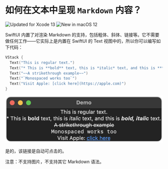 如何在文本中呈现 `Markdown` 内容？
===

![Updated for Xcode 13](https://img.shields.io/static/v1?label=&message=Updated%20for%20Xcode%2013.1&color=blue&logo=Xcode&logoColor=white)
![New in macOS 12](https://img.shields.io/static/v1?label=&message=New%20in%20macOS%2012&color=lightgrey&logo=apple)

SwiftUI 内置了对渲染 Markdown 的支持，包括粗体、斜体、链接等。它不需要做任何工作——它实际上是内置在 SwiftUI 的 Text 视图中的，所以你可以编写如下代码：

```swift
VStack {
  Text("This is regular text.")
  Text("* This is **bold** text, this is *italic* text, and this is ***bold, italic*** text.")
  Text("~~A strikethrough example~~")
  Text("`Monospaced works too`")
  Text("Visit Apple: [click here](https://apple.com)")
}
```

![](./imgs/001.png)<!--rehype:style=max-width:386px-->

是的，该链接是自动可点击的。

注意：不支持图片，不支持其它 Markdown 语法。